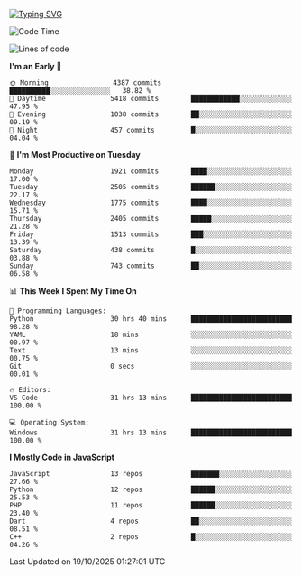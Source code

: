 [![Typing SVG](https://readme-typing-svg.demolab.com?font=Fira+Code&pause=1000&color=F7F7F7&random=false&width=435&lines=Hi+%F0%9F%91%8B%2C+I'm+Rafiu+Sidqi;Junior+Backend+Developer)](https://git.io/typing-svg)
<!--START_SECTION:waka-->
![Code Time](http://img.shields.io/badge/Code%20Time-1%2C125%20hrs%2057%20mins-blue)

![Lines of code](https://img.shields.io/badge/From%20Hello%20World%20I%27ve%20Written-3.7%20million%20lines%20of%20code-blue)

**I'm an Early 🐤** 

```text
🌞 Morning                4387 commits        ██████████░░░░░░░░░░░░░░░   38.82 % 
🌆 Daytime                5418 commits        ████████████░░░░░░░░░░░░░   47.95 % 
🌃 Evening                1038 commits        ██░░░░░░░░░░░░░░░░░░░░░░░   09.19 % 
🌙 Night                  457 commits         █░░░░░░░░░░░░░░░░░░░░░░░░   04.04 % 
```
📅 **I'm Most Productive on Tuesday** 

```text
Monday                   1921 commits        ████░░░░░░░░░░░░░░░░░░░░░   17.00 % 
Tuesday                  2505 commits        ██████░░░░░░░░░░░░░░░░░░░   22.17 % 
Wednesday                1775 commits        ████░░░░░░░░░░░░░░░░░░░░░   15.71 % 
Thursday                 2405 commits        █████░░░░░░░░░░░░░░░░░░░░   21.28 % 
Friday                   1513 commits        ███░░░░░░░░░░░░░░░░░░░░░░   13.39 % 
Saturday                 438 commits         █░░░░░░░░░░░░░░░░░░░░░░░░   03.88 % 
Sunday                   743 commits         ██░░░░░░░░░░░░░░░░░░░░░░░   06.58 % 
```


📊 **This Week I Spent My Time On** 

```text
💬 Programming Languages: 
Python                   30 hrs 40 mins      █████████████████████████   98.28 % 
YAML                     18 mins             ░░░░░░░░░░░░░░░░░░░░░░░░░   00.97 % 
Text                     13 mins             ░░░░░░░░░░░░░░░░░░░░░░░░░   00.75 % 
Git                      0 secs              ░░░░░░░░░░░░░░░░░░░░░░░░░   00.01 % 

🔥 Editors: 
VS Code                  31 hrs 13 mins      █████████████████████████   100.00 % 

💻 Operating System: 
Windows                  31 hrs 13 mins      █████████████████████████   100.00 % 
```

**I Mostly Code in JavaScript** 

```text
JavaScript               13 repos            ███████░░░░░░░░░░░░░░░░░░   27.66 % 
Python                   12 repos            ██████░░░░░░░░░░░░░░░░░░░   25.53 % 
PHP                      11 repos            ██████░░░░░░░░░░░░░░░░░░░   23.40 % 
Dart                     4 repos             ██░░░░░░░░░░░░░░░░░░░░░░░   08.51 % 
C++                      2 repos             █░░░░░░░░░░░░░░░░░░░░░░░░   04.26 % 
```




 Last Updated on 19/10/2025 01:27:01 UTC
<!--END_SECTION:waka-->
